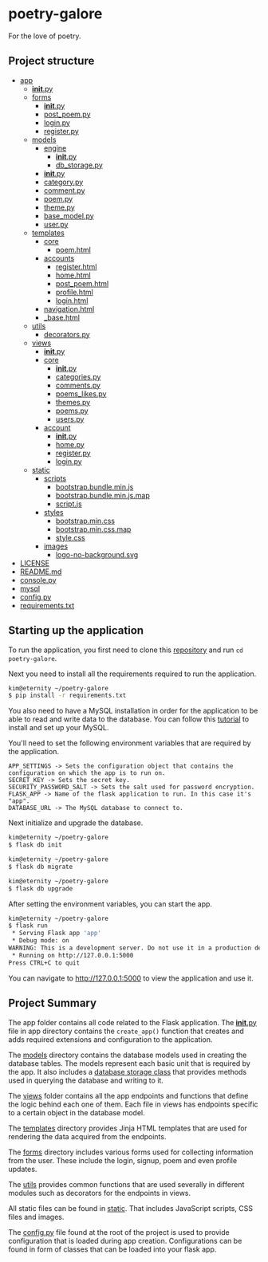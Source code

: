 # poetry-galore

For the love of poetry.

## Project structure

* [app](./app)
  * [__init__.py](./app/__init__.py)
  * [forms](./app/forms)
    * [__init__.py](./app/forms/__init__.py)
    * [post_poem.py](./app/forms/post_poem.py)
    * [login.py](./app/forms/login.py)
    * [register.py](./app/forms/register.py)
  * [models](./app/models)
    * [engine](./app/models/engine)
      * [__init__.py](./app/models/engine/__init__.py)
      * [db_storage.py](./app/models/engine/db_storage.py)
    * [__init__.py](./app/models/__init__.py)
    * [category.py](./app/models/category.py)
    * [comment.py](./app/models/comment.py)
    * [poem.py](./app/models/poem.py)
    * [theme.py](./app/models/theme.py)
    * [base_model.py](./app/models/base_model.py)
    * [user.py](./app/models/user.py)
  * [templates](./app/templates)
    * [core](./app/templates/core)
      * [poem.html](./app/templates/core/poem.html)
    * [accounts](./app/templates/accounts)
      * [register.html](./app/templates/accounts/register.html)
      * [home.html](./app/templates/accounts/home.html)
      * [post_poem.html](./app/templates/accounts/post_poem.html)
      * [profile.html](./app/templates/accounts/profile.html)
      * [login.html](./app/templates/accounts/login.html)
    * [navigation.html](./app/templates/navigation.html)
    * [_base.html](./app/templates/_base.html)
  * [utils](./app/utils)
    * [decorators.py](./app/utils/decorators.py)
  * [views](./app/views)
    * [__init__.py](./app/views/__init__.py)
    * [core](./app/views/core)
      * [__init__.py](./app/views/core/__init__.py)
      * [categories.py](./app/views/core/categories.py)
      * [comments.py](./app/views/core/comments.py)
      * [poems_likes.py](./app/views/core/poems_likes.py)
      * [themes.py](./app/views/core/themes.py)
      * [poems.py](./app/views/core/poems.py)
      * [users.py](./app/views/core/users.py)
    * [account](./app/views/account)
      * [__init__.py](./app/views/account/__init__.py)
      * [home.py](./app/views/account/home.py)
      * [register.py](./app/views/account/register.py)
      * [login.py](./app/views/account/login.py)
  * [static](./app/static)
    * [scripts](./app/static/scripts)
      * [bootstrap.bundle.min.js](./app/static/scripts/bootstrap.bundle.min.js)
      * [bootstrap.bundle.min.js.map](./app/static/scripts/bootstrap.bundle.min.js.map)
      * [script.js](./app/static/scripts/script.js)
    * [styles](./app/static/styles)
      * [bootstrap.min.css](./app/static/styles/bootstrap.min.css)
      * [bootstrap.min.css.map](./app/static/styles/bootstrap.min.css.map)
      * [style.css](./app/static/styles/style.css)
    * [images](./app/static/images)
      * [logo-no-background.svg](./app/static/images/logo-no-background.svg)
* [LICENSE](./LICENSE)
* [README.md](./README.md)
* [console.py](./console.py)
* [mysql](./mysql)
* [config.py](./config.py)
* [requirements.txt](./requirements.txt)

## Starting up the application

To run the application, you first need to clone this [repository](<https://github.com/bryokim/poetry-galore>) and run `cd poetry-galore`.

Next you need to install all the requirements required to run the application.

```Bash
kim@eternity ~/poetry-galore
$ pip install -r requirements.txt
```

You also need to have a MySQL installation in order for the application to be able
to read and write data to the database. You can follow this [tutorial](.) to install and set up
your MySQL.

You'll need to set the following environment variables that are required by the application.

```Text
APP_SETTINGS -> Sets the configuration object that contains the configuration on which the app is to run on.
SECRET_KEY -> Sets the secret key.
SECURITY_PASSWORD_SALT -> Sets the salt used for password encryption.
FLASK_APP -> Name of the flask application to run. In this case it's "app".
DATABASE_URL -> The MySQL database to connect to.
```

Next initialize and upgrade the database.

```Bash
kim@eternity ~/poetry-galore
$ flask db init

kim@eternity ~/poetry-galore
$ flask db migrate

kim@eternity ~/poetry-galore
$ flask db upgrade
```

After setting the environment variables, you can start the app.

```Bash
kim@eternity ~/poetry-galore
$ flask run
 * Serving Flask app 'app'
 * Debug mode: on
WARNING: This is a development server. Do not use it in a production deployment. Use a production WSGI server instead.
 * Running on http://127.0.0.1:5000
Press CTRL+C to quit
```

You can navigate to <http://127.0.0.1:5000> to view the application and use it.

## Project Summary

The app folder contains all code related to the Flask application.
The [__init__.py](./app/__init__.py) file in app directory contains the `create_app()` function that creates and
adds required extensions and configuration to the application.

The [models](./app/models) directory contains the database models used in creating the
database tables. The models represent each basic unit that is required by the app.
It also includes a [database storage class](./app/models/engine/db_storage.py) that provides
methods used in querying the database and writing to it.

The [views](./app/views) folder contains all the app endpoints and functions that define
the logic behind each one of them. Each file in views has endpoints specific to a certain
object in the database model.

The [templates](./app/templates) directory provides Jinja HTML templates that are used for
rendering the data acquired from the endpoints.

The [forms](./app/forms) directory includes various forms used for collecting information
from the user. These include the login, signup, poem and even profile updates.

The [utils](./app/utils) provides common functions that are used severally in different modules such as decorators for the endpoints in views.

All static files can be found in [static](./app/static). That includes JavaScript scripts, CSS files and images.

The [config.py](./config.py) file found at the root of the project is used to provide
configuration that is loaded during app creation. Configurations can be found in form of classes
that can be loaded into your flask app.
